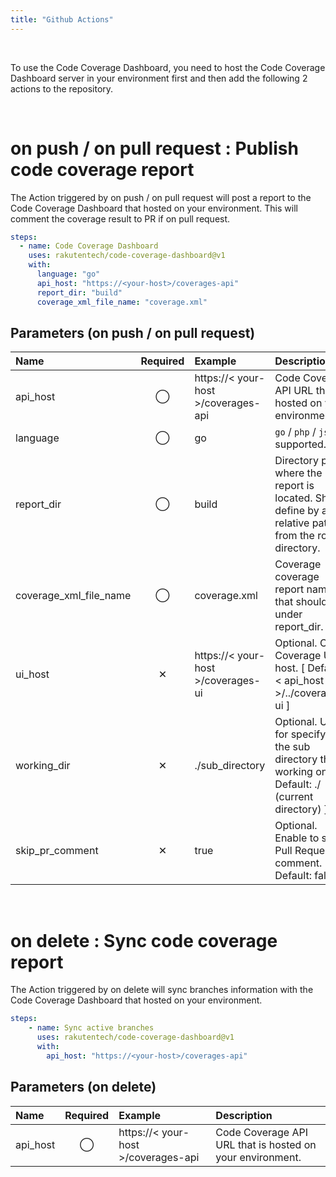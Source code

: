```yaml
---
title: "Github Actions"
---
```


<br>

To use the Code Coverage Dashboard,
you need to host the Code Coverage Dashboard server in your environment first and then add the following 2 actions to the repository.

<br>

# __on push / on pull request__ : Publish code coverage report

The Action triggered by on push / on pull request will post a report to the Code Coverage Dashboard that hosted on your environment.
This will comment the coverage result to PR if on pull request.

```yml
steps:
  - name: Code Coverage Dashboard
    uses: rakutentech/code-coverage-dashboard@v1
    with:
      language: "go"
      api_host: "https://<your-host>/coverages-api"
      report_dir: "build"
      coverage_xml_file_name: "coverage.xml"
```

## Parameters (on push / on pull request)

| Name                   | Required | Example                                   | Description                                        |
| :--------------------- | :------: | :---------------------------------------- | :------------------------------------------------- |
| api_host               |    ◯     | https://< your-host >/coverages-api       | Code Coverage API URL that is hosted on your environment.|
| language               |    ◯     | go                                        | `go` / `php` / `js` is supported.                        |
| report_dir             |    ◯     | build                                     | Directory path where the report is located. Should define by a relative path from the root directory.|
| coverage_xml_file_name |    ◯     | coverage.xml                              | Coverage coverage report name that should be under report_dir.|
| ui_host                |    ✕     | https://< your-host >/coverages-ui        | Optional. Code Coverage UI host. [ Default: < api_host >/../coverages-ui ] |
| working_dir            |    ✕     | ./sub_directory                           | Optional. Used for specifying the sub directory that working on. [ Default: ./ (current directory) ].|
| skip_pr_comment        |    ✕     | true                                      | Optional. Enable to skip Pull Request comment. [ Default: false ]|

<br>

# __on delete__ : Sync code coverage report

The Action triggered by on delete will sync branches information with the Code Coverage Dashboard that hosted on your environment.

```yml
steps:
    - name: Sync active branches
      uses: rakutentech/code-coverage-dashboard@v1
      with:
        api_host: "https://<your-host>/coverages-api"
```

## Parameters (on delete)

| Name                   | Required | Example                                   | Description                                        |
| :--------------------- | :------: | :---------------------------------------- | :------------------------------------------------- |
| api_host               |    ◯     | https://< your-host >/coverages-api       | Code Coverage API URL that is hosted on your environment.|

